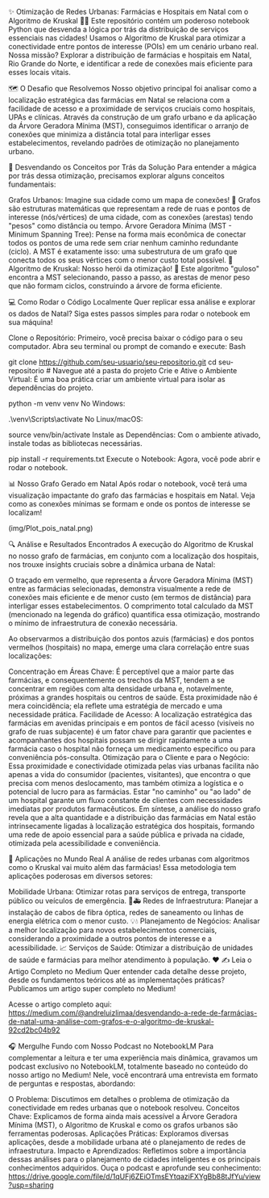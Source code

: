 ✨ Otimização de Redes Urbanas: Farmácias e Hospitais em Natal com o Algoritmo de Kruskal 🏥💊
Este repositório contém um poderoso notebook Python que desvenda a lógica por trás da distribuição de serviços essenciais nas cidades! Usamos o Algoritmo de Kruskal para otimizar a conectividade entre pontos de interesse (POIs) em um cenário urbano real. Nossa missão? Explorar a distribuição de farmácias e hospitais em Natal, Rio Grande do Norte, e identificar a rede de conexões mais eficiente para esses locais vitais.

🗺️ O Desafio que Resolvemos
Nosso objetivo principal foi analisar como a localização estratégica das farmácias em Natal se relaciona com a facilidade de acesso e a proximidade de serviços cruciais como hospitais, UPAs e clínicas. Através da construção de um grafo urbano e da aplicação da Árvore Geradora Mínima (MST), conseguimos identificar o arranjo de conexões que minimiza a distância total para interligar esses estabelecimentos, revelando padrões de otimização no planejamento urbano.

🧠 Desvendando os Conceitos por Trás da Solução
Para entender a mágica por trás dessa otimização, precisamos explorar alguns conceitos fundamentais:

Grafos Urbanos: Imagine sua cidade como um mapa de conexões! 📍 Grafos são estruturas matemáticas que representam a rede de ruas e pontos de interesse (nós/vértices) de uma cidade, com as conexões (arestas) tendo "pesos" como distância ou tempo.
Árvore Geradora Mínima (MST - Minimum Spanning Tree): Pense na forma mais econômica de conectar todos os pontos de uma rede sem criar nenhum caminho redundante (ciclo). A MST é exatamente isso: uma subestrutura de um grafo que conecta todos os seus vértices com o menor custo total possível. 🌳
Algoritmo de Kruskal: Nosso herói da otimização! 💪 Este algoritmo "guloso" encontra a MST selecionando, passo a passo, as arestas de menor peso que não formam ciclos, construindo a árvore de forma eficiente.

💻 Como Rodar o Código Localmente
Quer replicar essa análise e explorar os dados de Natal? Siga estes passos simples para rodar o notebook em sua máquina!

Clone o Repositório: Primeiro, você precisa baixar o código para o seu computador. Abra seu terminal ou prompt de comando e execute:
Bash

git clone https://github.com/seu-usuario/seu-repositorio.git
cd seu-repositorio # Navegue até a pasta do projeto
Crie e Ative o Ambiente Virtual: É uma boa prática criar um ambiente virtual para isolar as dependências do projeto.

python -m venv venv
No Windows:

.\venv\Scripts\activate
No Linux/macOS:

source venv/bin/activate
Instale as Dependências: Com o ambiente ativado, instale todas as bibliotecas necessárias.

pip install -r requirements.txt
Execute o Notebook: Agora, você pode abrir e rodar o notebook.

📊 Nosso Grafo Gerado em Natal
Após rodar o notebook, você terá uma visualização impactante do grafo das farmácias e hospitais em Natal. Veja como as conexões mínimas se formam e onde os pontos de interesse se localizam!

(img/Plot_pois_natal.png)

🔍 Análise e Resultados Encontrados
A execução do Algoritmo de Kruskal no nosso grafo de farmácias, em conjunto com a localização dos hospitais, nos trouxe insights cruciais sobre a dinâmica urbana de Natal:

O traçado em vermelho, que representa a Árvore Geradora Mínima (MST) entre as farmácias selecionadas, demonstra visualmente a rede de conexões mais eficiente e de menor custo (em termos de distância) para interligar esses estabelecimentos. O comprimento total calculado da MST (mencionado na legenda do gráfico) quantifica essa otimização, mostrando o mínimo de infraestrutura de conexão necessária.

Ao observarmos a distribuição dos pontos azuis (farmácias) e dos pontos vermelhos (hospitais) no mapa, emerge uma clara correlação entre suas localizações:

Concentração em Áreas Chave: É perceptível que a maior parte das farmácias, e consequentemente os trechos da MST, tendem a se concentrar em regiões com alta densidade urbana e, notavelmente, próximas a grandes hospitais ou centros de saúde. Esta proximidade não é mera coincidência; ela reflete uma estratégia de mercado e uma necessidade prática.
Facilidade de Acesso: A localização estratégica das farmácias em avenidas principais e em pontos de fácil acesso (visíveis no grafo de ruas subjacente) é um fator chave para garantir que pacientes e acompanhantes dos hospitais possam se dirigir rapidamente a uma farmácia caso o hospital não forneça um medicamento específico ou para conveniência pós-consulta.
Otimização para o Cliente e para o Negócio: Essa proximidade e conectividade otimizada pelas vias urbanas facilita não apenas a vida do consumidor (pacientes, visitantes), que encontra o que precisa com menos deslocamento, mas também otimiza a logística e o potencial de lucro para as farmácias. Estar "no caminho" ou "ao lado" de um hospital garante um fluxo constante de clientes com necessidades imediatas por produtos farmacêuticos.
Em síntese, a análise do nosso grafo revela que a alta quantidade e a distribuição das farmácias em Natal estão intrinsecamente ligadas à localização estratégica dos hospitais, formando uma rede de apoio essencial para a saúde pública e privada na cidade, otimizada pela acessibilidade e conveniência.

🚀 Aplicações no Mundo Real
A análise de redes urbanas com algoritmos como o Kruskal vai muito além das farmácias! Essa metodologia tem aplicações poderosas em diversos setores:

Mobilidade Urbana: Otimizar rotas para serviços de entrega, transporte público ou veículos de emergência. 🚚🚑
Redes de Infraestrutura: Planejar a instalação de cabos de fibra óptica, redes de saneamento ou linhas de energia elétrica com o menor custo. 💡💧
Planejamento de Negócios: Analisar a melhor localização para novos estabelecimentos comerciais, considerando a proximidade a outros pontos de interesse e a acessibilidade. 📈
Serviços de Saúde: Otimizar a distribuição de unidades de saúde e farmácias para melhor atendimento à população. ❤️
✍️ Leia o Artigo Completo no Medium
Quer entender cada detalhe desse projeto, desde os fundamentos teóricos até as implementações práticas? Publicamos um artigo super completo no Medium!

Acesse o artigo completo aqui: https://medium.com/@andreluizlimaa/desvendando-a-rede-de-farmácias-de-natal-uma-análise-com-grafos-e-o-algoritmo-de-kruskal-92cd2bc04b92

🎧 Mergulhe Fundo com Nosso Podcast no NotebookLM
Para complementar a leitura e ter uma experiência mais dinâmica, gravamos um podcast exclusivo no NotebookLM, totalmente baseado no conteúdo do nosso artigo no Medium! Nele, você encontrará uma entrevista em formato de perguntas e respostas, abordando:

O Problema: Discutimos em detalhes o problema de otimização da conectividade em redes urbanas que o notebook resolveu.
Conceitos Chave: Explicamos de forma ainda mais acessível a Árvore Geradora Mínima (MST), o Algoritmo de Kruskal e como os grafos urbanos são ferramentas poderosas.
Aplicações Práticas: Exploramos diversas aplicações, desde a mobilidade urbana até o planejamento de redes de infraestrutura.
Impacto e Aprendizados: Refletimos sobre a importância dessas análises para o planejamento de cidades inteligentes e os principais conhecimentos adquiridos.
Ouça o podcast e aprofunde seu conhecimento: https://drive.google.com/file/d/1qUFj6ZEiOTmsEYtqaziFXYgBb88tJfYu/view?usp=sharing

